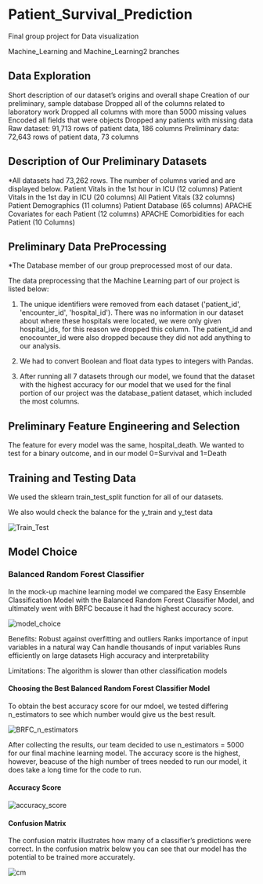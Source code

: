 # Patient_Survival_Prediction
Final group project for Data visualization 

Machine_Learning and Machine_Learning2 branches

## Data Exploration
Short description of our dataset’s origins and overall shape
Creation of our preliminary, sample database
Dropped all of the columns related to laboratory work
Dropped all columns with more than 5000 missing values
Encoded all fields that were objects
Dropped any patients with missing data
Raw dataset: 91,713 rows of patient data, 186 columns
Preliminary data: 72,643 rows of patient data, 73 columns

## Description of Our Preliminary Datasets

*All datasets had 73,262 rows. The number of columns varied and are displayed below.
Patient Vitals in the 1st hour in ICU (12 columns)
Patient Vitals in the 1st day in ICU (20 columns)
All Patient Vitals (32 columns)
Patient Demographics (11 columns)
Patient Database (65 columns)
APACHE Covariates for each Patient (12 columns)
APACHE Comorbidities for each Patient (10 Columns)

## Preliminary Data PreProcessing

*The Database member of our group preprocessed most of our data.

The data preprocessing that the Machine Learning part of our project is listed below:

1. The unique identifiers were removed from each dataset ('patient_id', 'encounter_id', 'hospital_id'). There was no information in our dataset about where these hospitals were located, we were only given hospital_ids, for this reason we dropped this column. The patient_id and enocounter_id were also dropped because they did not add anything to our analysis.

2. We had to convert Boolean and float data types to integers with Pandas.

3. After running all 7 datasets through our model, we found that the dataset with the highest accuracy for our model that we used for the final portion of our project was the database_patient dataset, which included the most columns. 

## Preliminary Feature Engineering and Selection

The feature for every model was the same, hospital_death.
We wanted to test for a binary outcome, and in our model 0=Survival and 1=Death

## Training and Testing Data

We used the sklearn train_test_split function for all of our datasets.

We also would check the balance for the y_train and y_test data

![Train_Test](https://user-images.githubusercontent.com/101427781/200131042-33d1033a-efba-4809-8bc4-014434e9b808.png)

## Model Choice

### Balanced Random Forest Classifier

In the mock-up machine learning model we compared the Easy Ensemble Classification Model with the Balanced Random Forest Classifier Model, and ultimately went with BRFC because it had the highest accuracy score.

![model_choice](https://user-images.githubusercontent.com/101427781/200131248-c070e030-a22c-437b-be1d-824b07787525.png)

Benefits:
Robust against overfitting and outliers
Ranks importance of input variables in a natural way
Can handle thousands of input variables 
Runs efficiently on large datasets
High accuracy and interpretability

Limitations:
The algorithm is slower than other classification models

#### Choosing the Best Balanced Random Forest Classifier Model
To obtain the best accuracy score for our mdoel, we tested differing n_estimators to see which number would give us the best result.

![BRFC_n_estimators](https://user-images.githubusercontent.com/101427781/200134837-d6f48318-779a-4e78-81d9-405a454d4e0c.png)

After collecting the results, our team decided to use n_estimators = 5000 for our final machine learning model. The accuracy score is the highest, however, beacuse of the high number of trees needed to run our model, it does take a long time for the code to run.

#### Accuracy Score

![accuracy_score](https://user-images.githubusercontent.com/101427781/200134990-2a30eb6f-95f8-48a9-ba60-62c28cddc25b.png)

#### Confusion Matrix

The confusion matrix illustrates how many of a classifier’s predictions were correct. In the confusion matrix below you can see that our model has the potential to be trained more accurately. 

![cm](https://user-images.githubusercontent.com/101427781/200134641-8ae98dc2-e42e-4401-9a67-73cce6467a3a.png)
